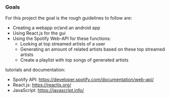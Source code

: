 ### Goals
For this project the goal is the rough guidelines to follow are:
* Creating a webapp or/and an android app
* Using React.js for the gui
* Using the Spotify Web-API for these functions:
  - Looking at top streamed artists of a user
  - Generating an amount of related artists based on these top streamed artists
  - Create a playlist with top songs of generated artists

tutorials and documentation:
* Spotify API: https://developer.spotify.com/documentation/web-api/  
* React.js: https://reactjs.org/  
* JavaScript: https://javascript.info/
